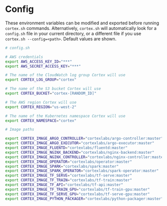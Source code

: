 # Config

These environment variables can be modified and exported before running `cortex.sh` commands. Alternatively, `cortex.sh` will automatically look for a `config.sh` file in your current directory, or a different file if you use `cortex.sh --config=<path>`. Default values are shown.

<!-- CORTEX_VERSION_MINOR -->
```bash
# config.sh

# AWS credentials
export AWS_ACCESS_KEY_ID="***"
export AWS_SECRET_ACCESS_KEY="***"

# The name of the CloudWatch log group Cortex will use
export CORTEX_LOG_GROUP="cortex"

# The name of the S3 bucket Cortex will use
export CORTEX_BUCKET="cortex-[RANDOM_ID]"

# The AWS region Cortex will use
export CORTEX_REGION="us-west-2"

# The name of the Kubernetes namespace Cortex will use
export CORTEX_NAMESPACE="cortex"

# Image paths

export CORTEX_IMAGE_ARGO_CONTROLLER="cortexlabs/argo-controller:master"
export CORTEX_IMAGE_ARGO_EXECUTOR="cortexlabs/argo-executor:master"
export CORTEX_IMAGE_FLUENTD="cortexlabs/fluentd:master"
export CORTEX_IMAGE_NGINX_BACKEND="cortexlabs/nginx-backend:master"
export CORTEX_IMAGE_NGINX_CONTROLLER="cortexlabs/nginx-controller:master"
export CORTEX_IMAGE_OPERATOR="cortexlabs/operator:master"
export CORTEX_IMAGE_SPARK="cortexlabs/spark:master"
export CORTEX_IMAGE_SPARK_OPERATOR="cortexlabs/spark-operator:master"
export CORTEX_IMAGE_TF_SERVE="cortexlabs/tf-serve:master"
export CORTEX_IMAGE_TF_TRAIN="cortexlabs/tf-train:master"
export CORTEX_IMAGE_TF_API="cortexlabs/tf-api:master"
export CORTEX_IMAGE_TF_TRAIN_GPU="cortexlabs/tf-train-gpu:master"
export CORTEX_IMAGE_TF_SERVE_GPU="cortexlabs/tf-serve-gpu:master"
export CORTEX_IMAGE_PYTHON_PACKAGER="cortexlabs/python-packager:master"
```
